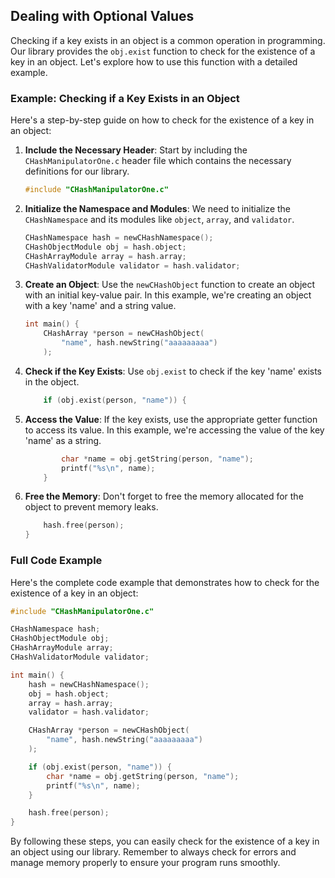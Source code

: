 ## Dealing with Optional Values

Checking if a key exists in an object is a common operation in programming. Our library provides the `obj.exist` function to check for the existence of a key in an object. Let's explore how to use this function with a detailed example.

### Example: Checking if a Key Exists in an Object

Here's a step-by-step guide on how to check for the existence of a key in an object:

1. **Include the Necessary Header**: Start by including the `CHashManipulatorOne.c` header file which contains the necessary definitions for our library.

   ```c
   #include "CHashManipulatorOne.c"
   ```

2. **Initialize the Namespace and Modules**: We need to initialize the `CHashNamespace` and its modules like `object`, `array`, and `validator`.

   ```c
   CHashNamespace hash = newCHashNamespace();
   CHashObjectModule obj = hash.object;
   CHashArrayModule array = hash.array;
   CHashValidatorModule validator = hash.validator;
   ```

3. **Create an Object**: Use the `newCHashObject` function to create an object with an initial key-value pair. In this example, we're creating an object with a key 'name' and a string value.

   ```c
   int main() {
       CHashArray *person = newCHashObject(
           "name", hash.newString("aaaaaaaaa")
       );
   ```

4. **Check if the Key Exists**: Use `obj.exist` to check if the key 'name' exists in the object.

   ```c
       if (obj.exist(person, "name")) {
   ```

5. **Access the Value**: If the key exists, use the appropriate getter function to access its value. In this example, we're accessing the value of the key 'name' as a string.

   ```c
           char *name = obj.getString(person, "name");
           printf("%s\n", name);
       }
   ```

6. **Free the Memory**: Don't forget to free the memory allocated for the object to prevent memory leaks.

   ```c
       hash.free(person);
   }
   ```

### Full Code Example

Here's the complete code example that demonstrates how to check for the existence of a key in an object:

```c
#include "CHashManipulatorOne.c"

CHashNamespace hash;
CHashObjectModule obj;
CHashArrayModule array;
CHashValidatorModule validator;

int main() {
    hash = newCHashNamespace();
    obj = hash.object;
    array = hash.array;
    validator = hash.validator;

    CHashArray *person = newCHashObject(
        "name", hash.newString("aaaaaaaaa")
    );

    if (obj.exist(person, "name")) {
        char *name = obj.getString(person, "name");
        printf("%s\n", name);
    }

    hash.free(person);
}
```

By following these steps, you can easily check for the existence of a key in an object using our library. Remember to always check for errors and manage memory properly to ensure your program runs smoothly.